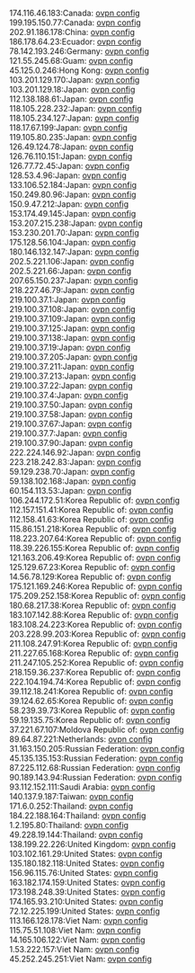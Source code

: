 174.116.46.183:Canada: [ovpn config](vpn/174_116_46_183.ovpn)  
199.195.150.77:Canada: [ovpn config](vpn/199_195_150_77.ovpn)  
202.91.186.178:China: [ovpn config](vpn/202_91_186_178.ovpn)  
186.178.64.23:Ecuador: [ovpn config](vpn/186_178_64_23.ovpn)  
78.142.193.246:Germany: [ovpn config](vpn/78_142_193_246.ovpn)  
121.55.245.68:Guam: [ovpn config](vpn/121_55_245_68.ovpn)  
45.125.0.246:Hong Kong: [ovpn config](vpn/45_125_0_246.ovpn)  
103.201.129.170:Japan: [ovpn config](vpn/103_201_129_170.ovpn)  
103.201.129.18:Japan: [ovpn config](vpn/103_201_129_18.ovpn)  
112.138.188.61:Japan: [ovpn config](vpn/112_138_188_61.ovpn)  
118.105.228.232:Japan: [ovpn config](vpn/118_105_228_232.ovpn)  
118.105.234.127:Japan: [ovpn config](vpn/118_105_234_127.ovpn)  
118.17.67.199:Japan: [ovpn config](vpn/118_17_67_199.ovpn)  
119.105.80.235:Japan: [ovpn config](vpn/119_105_80_235.ovpn)  
126.49.124.78:Japan: [ovpn config](vpn/126_49_124_78.ovpn)  
126.76.110.151:Japan: [ovpn config](vpn/126_76_110_151.ovpn)  
126.77.72.45:Japan: [ovpn config](vpn/126_77_72_45.ovpn)  
128.53.4.96:Japan: [ovpn config](vpn/128_53_4_96.ovpn)  
133.106.52.184:Japan: [ovpn config](vpn/133_106_52_184.ovpn)  
150.249.80.96:Japan: [ovpn config](vpn/150_249_80_96.ovpn)  
150.9.47.212:Japan: [ovpn config](vpn/150_9_47_212.ovpn)  
153.174.49.145:Japan: [ovpn config](vpn/153_174_49_145.ovpn)  
153.207.215.238:Japan: [ovpn config](vpn/153_207_215_238.ovpn)  
153.230.201.70:Japan: [ovpn config](vpn/153_230_201_70.ovpn)  
175.128.56.104:Japan: [ovpn config](vpn/175_128_56_104.ovpn)  
180.146.132.147:Japan: [ovpn config](vpn/180_146_132_147.ovpn)  
202.5.221.106:Japan: [ovpn config](vpn/202_5_221_106.ovpn)  
202.5.221.66:Japan: [ovpn config](vpn/202_5_221_66.ovpn)  
207.65.150.237:Japan: [ovpn config](vpn/207_65_150_237.ovpn)  
218.227.46.79:Japan: [ovpn config](vpn/218_227_46_79.ovpn)  
219.100.37.1:Japan: [ovpn config](vpn/219_100_37_1.ovpn)  
219.100.37.108:Japan: [ovpn config](vpn/219_100_37_108.ovpn)  
219.100.37.109:Japan: [ovpn config](vpn/219_100_37_109.ovpn)  
219.100.37.125:Japan: [ovpn config](vpn/219_100_37_125.ovpn)  
219.100.37.138:Japan: [ovpn config](vpn/219_100_37_138.ovpn)  
219.100.37.19:Japan: [ovpn config](vpn/219_100_37_19.ovpn)  
219.100.37.205:Japan: [ovpn config](vpn/219_100_37_205.ovpn)  
219.100.37.211:Japan: [ovpn config](vpn/219_100_37_211.ovpn)  
219.100.37.213:Japan: [ovpn config](vpn/219_100_37_213.ovpn)  
219.100.37.22:Japan: [ovpn config](vpn/219_100_37_22.ovpn)  
219.100.37.4:Japan: [ovpn config](vpn/219_100_37_4.ovpn)  
219.100.37.50:Japan: [ovpn config](vpn/219_100_37_50.ovpn)  
219.100.37.58:Japan: [ovpn config](vpn/219_100_37_58.ovpn)  
219.100.37.67:Japan: [ovpn config](vpn/219_100_37_67.ovpn)  
219.100.37.7:Japan: [ovpn config](vpn/219_100_37_7.ovpn)  
219.100.37.90:Japan: [ovpn config](vpn/219_100_37_90.ovpn)  
222.224.146.92:Japan: [ovpn config](vpn/222_224_146_92.ovpn)  
223.218.242.83:Japan: [ovpn config](vpn/223_218_242_83.ovpn)  
59.129.238.70:Japan: [ovpn config](vpn/59_129_238_70.ovpn)  
59.138.102.168:Japan: [ovpn config](vpn/59_138_102_168.ovpn)  
60.154.113.53:Japan: [ovpn config](vpn/60_154_113_53.ovpn)  
106.244.172.51:Korea Republic of: [ovpn config](vpn/106_244_172_51.ovpn)  
112.157.151.41:Korea Republic of: [ovpn config](vpn/112_157_151_41.ovpn)  
112.158.41.63:Korea Republic of: [ovpn config](vpn/112_158_41_63.ovpn)  
115.86.151.218:Korea Republic of: [ovpn config](vpn/115_86_151_218.ovpn)  
118.223.207.64:Korea Republic of: [ovpn config](vpn/118_223_207_64.ovpn)  
118.39.226.155:Korea Republic of: [ovpn config](vpn/118_39_226_155.ovpn)  
121.163.206.49:Korea Republic of: [ovpn config](vpn/121_163_206_49.ovpn)  
125.129.67.23:Korea Republic of: [ovpn config](vpn/125_129_67_23.ovpn)  
14.56.78.129:Korea Republic of: [ovpn config](vpn/14_56_78_129.ovpn)  
175.121.169.246:Korea Republic of: [ovpn config](vpn/175_121_169_246.ovpn)  
175.209.252.158:Korea Republic of: [ovpn config](vpn/175_209_252_158.ovpn)  
180.68.217.38:Korea Republic of: [ovpn config](vpn/180_68_217_38.ovpn)  
183.107.142.88:Korea Republic of: [ovpn config](vpn/183_107_142_88.ovpn)  
183.108.24.223:Korea Republic of: [ovpn config](vpn/183_108_24_223.ovpn)  
203.228.99.203:Korea Republic of: [ovpn config](vpn/203_228_99_203.ovpn)  
211.108.247.91:Korea Republic of: [ovpn config](vpn/211_108_247_91.ovpn)  
211.227.65.168:Korea Republic of: [ovpn config](vpn/211_227_65_168.ovpn)  
211.247.105.252:Korea Republic of: [ovpn config](vpn/211_247_105_252.ovpn)  
218.159.36.237:Korea Republic of: [ovpn config](vpn/218_159_36_237.ovpn)  
222.104.194.74:Korea Republic of: [ovpn config](vpn/222_104_194_74.ovpn)  
39.112.18.241:Korea Republic of: [ovpn config](vpn/39_112_18_241.ovpn)  
39.124.62.65:Korea Republic of: [ovpn config](vpn/39_124_62_65.ovpn)  
58.239.39.73:Korea Republic of: [ovpn config](vpn/58_239_39_73.ovpn)  
59.19.135.75:Korea Republic of: [ovpn config](vpn/59_19_135_75.ovpn)  
37.221.67.107:Moldova Republic of: [ovpn config](vpn/37_221_67_107.ovpn)  
89.64.87.221:Netherlands: [ovpn config](vpn/89_64_87_221.ovpn)  
31.163.150.205:Russian Federation: [ovpn config](vpn/31_163_150_205.ovpn)  
45.135.135.153:Russian Federation: [ovpn config](vpn/45_135_135_153.ovpn)  
87.225.112.68:Russian Federation: [ovpn config](vpn/87_225_112_68.ovpn)  
90.189.143.94:Russian Federation: [ovpn config](vpn/90_189_143_94.ovpn)  
93.112.152.111:Saudi Arabia: [ovpn config](vpn/93_112_152_111.ovpn)  
140.137.9.187:Taiwan: [ovpn config](vpn/140_137_9_187.ovpn)  
171.6.0.252:Thailand: [ovpn config](vpn/171_6_0_252.ovpn)  
184.22.188.164:Thailand: [ovpn config](vpn/184_22_188_164.ovpn)  
1.2.195.80:Thailand: [ovpn config](vpn/1_2_195_80.ovpn)  
49.228.19.144:Thailand: [ovpn config](vpn/49_228_19_144.ovpn)  
138.199.22.226:United Kingdom: [ovpn config](vpn/138_199_22_226.ovpn)  
103.102.161.29:United States: [ovpn config](vpn/103_102_161_29.ovpn)  
135.180.182.118:United States: [ovpn config](vpn/135_180_182_118.ovpn)  
156.96.115.76:United States: [ovpn config](vpn/156_96_115_76.ovpn)  
163.182.174.159:United States: [ovpn config](vpn/163_182_174_159.ovpn)  
173.198.248.39:United States: [ovpn config](vpn/173_198_248_39.ovpn)  
174.165.93.210:United States: [ovpn config](vpn/174_165_93_210.ovpn)  
72.12.225.199:United States: [ovpn config](vpn/72_12_225_199.ovpn)  
113.166.128.178:Viet Nam: [ovpn config](vpn/113_166_128_178.ovpn)  
115.75.51.108:Viet Nam: [ovpn config](vpn/115_75_51_108.ovpn)  
14.165.106.122:Viet Nam: [ovpn config](vpn/14_165_106_122.ovpn)  
1.53.222.157:Viet Nam: [ovpn config](vpn/1_53_222_157.ovpn)  
45.252.245.251:Viet Nam: [ovpn config](vpn/45_252_245_251.ovpn)  
